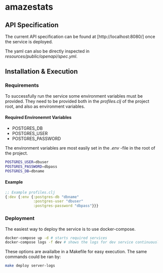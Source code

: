 # amazestats

## API Specification

The current API specification can be found at
[http://localhost:8080/] once the service is deployed.

The yaml can also be directly inspected in *resources/public/openapi/spec.yml*.

## Installation & Execution

### Requirements

To successfully run the service some environment variables must be provided.
They need to be provided both in the *profiles.clj* of the project root,
and also as environment variables.

#### Required Environemnt Variables

* POSTGRES_DB
* POSTGRES_USER
* POSTGRES_PASSWORD

The environment variables are most easily set in the *.env* -file in the root
of the project.

```bash
POSTGRES_USER=dbuser
POSTGRES_PASSWORD=dbpass
POSTGRES_DB=dbname
```

#### Example

```clojure
;; Example profiles.clj
{:dev {:env {:postgres-db "dbname"
             :postgres-user "dbuser"
             :postgres-password "dbpass"}}}
``` 

### Deployment

The easiest way to deploy the service is to use docker-compose.

```bash
docker-compose up -d # starts required services
docker-compose logs -f dev # shows the logs for dev service continuously
```

These options are availalbe in a Makefile for easy execution.
The same commands could be ran by:
```bash
make deploy server-logs
```
